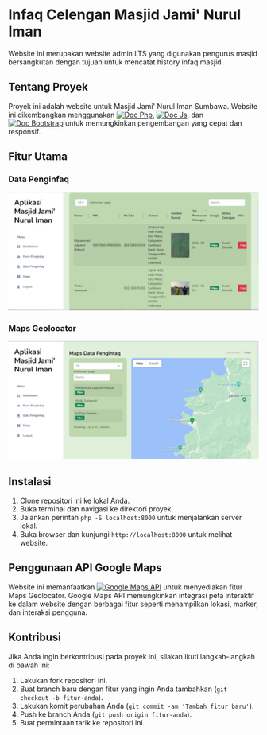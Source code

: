 # Infaq Celengan Masjid Jami' Nurul Iman

Website ini merupakan website admin LTS yang digunakan pengurus masjid bersangkutan dengan tujuan untuk mencatat history infaq masjid.

## Tentang Proyek

Proyek ini adalah website untuk Masjid Jami' Nurul Iman Sumbawa. Website ini dikembangkan menggunakan [![Doc Php](https://img.shields.io/badge/Doc-Php-red.svg)](https://www.php.net/docs.php), [![Doc Js](https://img.shields.io/badge/Doc-JavaScript-yellow.svg)](https://devdocs.io/javascript/), dan [![Doc Bootstrap](https://img.shields.io/badge/Doc-Bootstrap-blue.svg)](https://getbootstrap.com/docs/4.1/getting-started/introduction/) untuk memungkinkan pengembangan yang cepat dan responsif.

## Fitur Utama

### Data Penginfaq
![Logo Proyek](assets/images/Fitur1.JPG)

### Maps Geolocator
![Logo Proyek](assets/images/Fitur2.JPG)

## Instalasi

1. Clone repositori ini ke lokal Anda.
2. Buka terminal dan navigasi ke direktori proyek.
3. Jalankan perintah `php -S localhost:8000` untuk menjalankan server lokal.
4. Buka browser dan kunjungi `http://localhost:8000` untuk melihat website.

## Penggunaan API Google Maps

Website ini memanfaatkan [![Google Maps API](https://img.shields.io/badge/Doc-APIGoogleMaps-blue.svg)](https://developers.google.com/maps/documentation) untuk menyediakan fitur Maps Geolocator. Google Maps API memungkinkan integrasi peta interaktif ke dalam website dengan berbagai fitur seperti menampilkan lokasi, marker, dan interaksi pengguna.

## Kontribusi

Jika Anda ingin berkontribusi pada proyek ini, silakan ikuti langkah-langkah di bawah ini:

1. Lakukan fork repositori ini.
2. Buat branch baru dengan fitur yang ingin Anda tambahkan (`git checkout -b fitur-anda`).
3. Lakukan komit perubahan Anda (`git commit -am 'Tambah fitur baru'`).
4. Push ke branch Anda (`git push origin fitur-anda`).
5. Buat permintaan tarik ke repositori ini.
